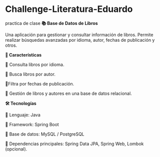 # Challenge-Literatura-Eduardo
practica de clase 
**📚 Base de Datos de Libros**

Una aplicación para gestionar y consultar información de libros. 
Permite realizar búsquedas avanzadas por idioma, autor, fechas de publicación y otros.

**🚀 Características**

📝 Consulta libros por idioma.

📝 Busca libros por autor.

📝Filtra por fechas de publicación.

📝 Gestión de libros y autores en una base de datos relacional.


**🛠️ Tecnologías**

📝 Lenguaje: Java

📝 Framework: Spring Boot

📝 Base de datos: MySQL / PostgreSQL

📝 Dependencias principales: Spring Data JPA, Spring Web, Lombok (opcional).

